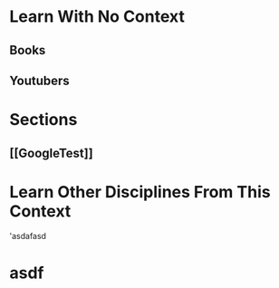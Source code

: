 # Learn With No Context 
## Books

## Youtubers

# Sections
## [[GoogleTest]]

# Learn Other Disciplines From This Context
'asdafasd

# asdf
